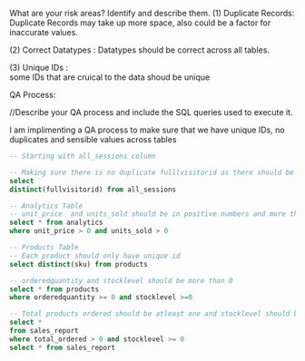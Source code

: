 What are your risk areas? Identify and describe them.
(1) Duplicate Records:
                       Duplicate Records may take up more space, also could be a factor for inaccurate values.

(2) Correct Datatypes :
                       Datatypes should be correct across all tables.

(3) Unique IDs :    
                 some IDs that are cruical to the data shoud be unique

QA Process:

//Describe your QA process and include the SQL queries used to execute it.

I am implimenting a QA process to make sure that we have unique IDs, no duplicates and sensible values across tables

```SQL
-- Starting with all_sessions column 

-- Making sure there is no duplicate fulllvisitorid as there should be distinct id for every user
select 
distinct(fullvisitorid) from all_sessions
```
```SQL
-- Analytics Table
-- unit_price  and units_sold should be in positive numbers and more than zero as to get accurate numbers  revenue 
select * from analytics
where unit_price > 0 and units_sold > 0
```
```SQL
-- Products Table
-- Each product should only have unique id
select distinct(sku) from products
```
```SQL
-- orderedquantity and stocklevel should be more than 0
select * from products
where orderedquantity >= 0 and stocklevel >=0
```
```SQL
-- Total products ordered should be atleast one and stocklevel should be more than zero
select * 
from sales_report
where total_ordered > 0 and stocklevel >= 0
select * from sales_report
```
